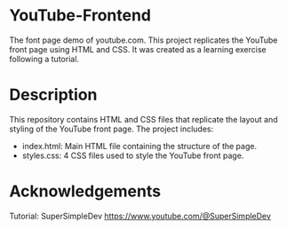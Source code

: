 # YouTube-Frontend
The font page demo of youtube.com.
This project replicates the YouTube front page using HTML and CSS. It was created as a learning exercise following a tutorial.

# Description
This repository contains HTML and CSS files that replicate the layout and styling of the YouTube front page. The project includes:

- index.html: Main HTML file containing the structure of the page.
- styles.css: 4 CSS files used to style the YouTube front page.

# Acknowledgements
Tutorial: SuperSimpleDev https://www.youtube.com/@SuperSimpleDev
